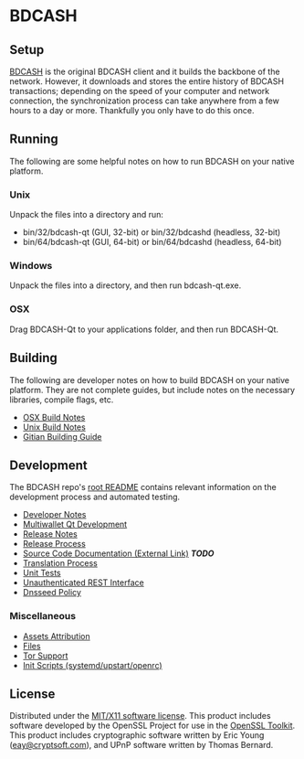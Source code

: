 BDCASH
=====================

Setup
---------------------
[BDCASH](http://bdcash.io/) is the original BDCASH client and it builds the backbone of the network. However, it downloads and stores the entire history of BDCASH transactions; depending on the speed of your computer and network connection, the synchronization process can take anywhere from a few hours to a day or more. Thankfully you only have to do this once.

Running
---------------------
The following are some helpful notes on how to run BDCASH on your native platform.

### Unix

Unpack the files into a directory and run:

- bin/32/bdcash-qt (GUI, 32-bit) or bin/32/bdcashd (headless, 32-bit)
- bin/64/bdcash-qt (GUI, 64-bit) or bin/64/bdcashd (headless, 64-bit)

### Windows

Unpack the files into a directory, and then run bdcash-qt.exe.

### OSX

Drag BDCASH-Qt to your applications folder, and then run BDCASH-Qt.

Building
---------------------
The following are developer notes on how to build BDCASH on your native platform. They are not complete guides, but include notes on the necessary libraries, compile flags, etc.

- [OSX Build Notes](build-osx.md)
- [Unix Build Notes](build-unix.md)
- [Gitian Building Guide](gitian-building.md)

Development
---------------------
The BDCASH repo's [root README](https://github.com/BDCASHCoin/bdcash/blob/master/README.md) contains relevant information on the development process and automated testing.

- [Developer Notes](developer-notes.md)
- [Multiwallet Qt Development](multiwallet-qt.md)
- [Release Notes](release-notes.md)
- [Release Process](release-process.md)
- [Source Code Documentation (External Link)](https://dev.visucore.com/bitcoin/doxygen/) ***TODO***
- [Translation Process](translation_process.md)
- [Unit Tests](unit-tests.md)
- [Unauthenticated REST Interface](REST-interface.md)
- [Dnsseed Policy](dnsseed-policy.md)

### Miscellaneous
- [Assets Attribution](assets-attribution.md)
- [Files](files.md)
- [Tor Support](tor.md)
- [Init Scripts (systemd/upstart/openrc)](init.md)

License
---------------------
Distributed under the [MIT/X11 software license](http://www.opensource.org/licenses/mit-license.php).
This product includes software developed by the OpenSSL Project for use in the [OpenSSL Toolkit](https://www.openssl.org/). This product includes
cryptographic software written by Eric Young ([eay@cryptsoft.com](mailto:eay@cryptsoft.com)), and UPnP software written by Thomas Bernard.
